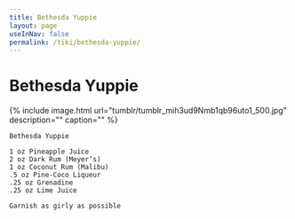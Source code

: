 ```yaml
---
title: Bethesda Yuppie
layout: page
useInNav: false
permalink: /tiki/bethesda-yuppie/
---
```


# Bethesda Yuppie

{% include image.html url="tumblr/tumblr_mih3ud9Nmb1qb96uto1_500.jpg" description="" caption="" %}


```
Bethesda Yuppie

1 oz Pineapple Juice
2 oz Dark Rum (Meyer’s)
1 oz Coconut Rum (Malibu)
.5 oz Pine-Coco Liqueur
.25 oz Grenadine
.25 oz Lime Juice

Garnish as girly as possible
```